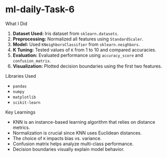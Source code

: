 # ml-daily-Task-6

What I Did

1. **Dataset Used:** Iris dataset from `sklearn.datasets`.
2. **Preprocessing:** Normalized all features using `StandardScaler`.
3. **Model:** Used `KNeighborsClassifier` from `sklearn.neighbors`.
4. **K Tuning:** Tested values of `K` from 1 to 10 and compared accuracies.
5. **Evaluation:** Evaluated performance using `accuracy_score` and `confusion_matrix`.
6. **Visualization:** Plotted decision boundaries using the first two features.

 Libraries Used

- `pandas`
- `numpy`
- `matplotlib`
- `scikit-learn`

 Key Learnings

- KNN is an instance-based learning algorithm that relies on distance metrics.
- Normalization is crucial since KNN uses Euclidean distances.
- The choice of `K` impacts bias vs. variance.
- Confusion matrix helps analyze multi-class performance.
- Decision boundaries visually explain model behavior.


